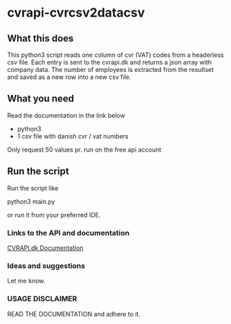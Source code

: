 # cvrapi-cvrcsv2datacsv

## What this does

This python3 script reads one column of cvr (VAT) codes from a headerless csv file.
Each entry is sent to the cvrapi.dk and returns a json array with company data.
The number of employees is extracted from the resultset and saved as a new row into a new csv file.


## What you need

Read the documentation in the link below

* python3
* 1 csv file with danish cvr / vat numbers

Only request 50 values pr. run on the free api account


## Run the script
Run the script like 

python3 main.py 

or run it from your preferred IDE.



### Links to the API and documentation

[CVRAPI.dk Documentation](https://cvrapi.dk/documentation)


### Ideas and suggestions
Let me know.

### USAGE DISCLAIMER

READ THE DOCUMENTATION and adhere to it.
